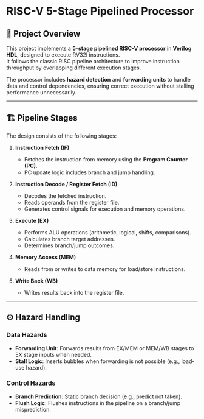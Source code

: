 # RISC-V 5-Stage Pipelined Processor

## 📜 Project Overview
This project implements a **5-stage pipelined RISC-V processor** in **Verilog HDL**, designed to execute RV32I instructions.  
It follows the classic RISC pipeline architecture to improve instruction throughput by overlapping different execution stages.  

The processor includes **hazard detection** and **forwarding units** to handle data and control dependencies, ensuring correct execution without stalling performance unnecessarily.

---

## 🏗 Pipeline Stages
The design consists of the following stages:

1. **Instruction Fetch (IF)**  
   - Fetches the instruction from memory using the **Program Counter (PC)**.  
   - PC update logic includes branch and jump handling.  

2. **Instruction Decode / Register Fetch (ID)**  
   - Decodes the fetched instruction.  
   - Reads operands from the register file.  
   - Generates control signals for execution and memory operations.  

3. **Execute (EX)**  
   - Performs ALU operations (arithmetic, logical, shifts, comparisons).  
   - Calculates branch target addresses.  
   - Determines branch/jump outcomes.  

4. **Memory Access (MEM)**  
   - Reads from or writes to data memory for load/store instructions.  

5. **Write Back (WB)**  
   - Writes results back into the register file.  

---

## ⚙️ Hazard Handling

### **Data Hazards**
- **Forwarding Unit**: Forwards results from EX/MEM or MEM/WB stages to EX stage inputs when needed.  
- **Stall Logic**: Inserts bubbles when forwarding is not possible (e.g., load-use hazard).

### **Control Hazards**
- **Branch Prediction**: Static branch decision (e.g., predict not taken).  
- **Flush Logic**: Flushes instructions in the pipeline on a branch/jump misprediction.
